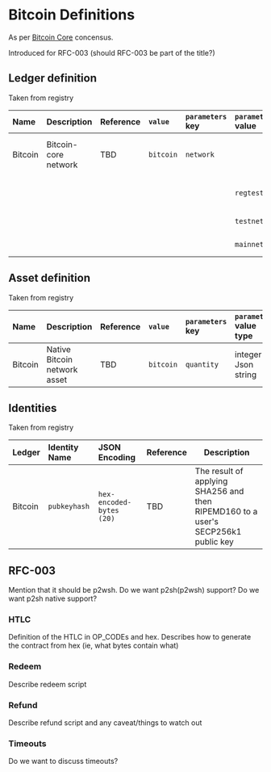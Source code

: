 # Bitcoin Definitions

As per [Bitcoin Core](https://github.com/bitcoin/bitcoin/) concensus.

Introduced for RFC-003 (should RFC-003 be part of the title?)

## Ledger definition

Taken from registry

| Name     | Description            | Reference |  `value`   | `parameters` key | `parameters` value |`parameters` description         |
|:---      |:---                    |:---       |:---        |:---              |:---                |:---                             |
| Bitcoin  | Bitcoin-core network   | TBD       | `bitcoin`  | `network`        |                    | The network on which to operate |
|          |                        |           |            |                  | `regtest`          | Bitcoin-core regtest            |
|          |                        |           |            |                  | `testnet`          | Bitcoin testnet                 |
|          |                        |           |            |                  | `mainnet`          | Bitcoin mainnet                 |

## Asset definition

Taken from registry

| Name           | Description                   | Reference | `value`   | `parameters` key | `parameters` value type | `parameters` description |
|:---            |:----                          |:---       |:---       |:---              |:---                     |:---                      |
| Bitcoin        | Native Bitcoin network asset  | TBD       | `bitcoin` | `quantity`       | integer in Json string  | Amount in satoshi        |

## Identities

Taken from registry

| Ledger   | Identity Name | JSON Encoding            | Reference | Description                                                                       |
|:----     |:-------      |:-------------            |:--------- | --------------------------------------------------------------------------------- |
| Bitcoin  | `pubkeyhash`  | `hex-encoded-bytes (20)` | TBD       | The result of applying SHA256 and then RIPEMD160 to a user's SECP256k1 public key |

## RFC-003

Mention that it should be p2wsh.
Do we want p2sh(p2wsh) support?
Do we want p2sh native support?

### HTLC

Definition of the HTLC in OP_CODEs and hex.
Describes how to generate the contract from hex (ie, what bytes contain what)

### Redeem
Describe redeem script

### Refund
Describe refund script and any caveat/things to watch out

### Timeouts

Do we want to discuss timeouts?

